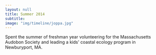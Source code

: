 ```yaml
---
layout: null
title: Summer 2014
subtitle:
image: "img/timeline/joppa.jpg"
---
```

Spent the summer of freshman year volunteering for the Massachusetts Audobon Society and leading a kids' coastal ecology program in Newburyport, MA.
